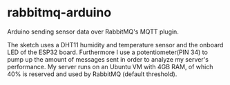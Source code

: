# rabbitmq-arduino
Arduino sending sensor data over RabbitMQ's MQTT plugin.

The sketch uses a DHT11 humidity and temperature sensor and the onboard LED of the ESP32 board.
Furthermore I use a potentiometer(PIN 34) to pump up the amount of messages sent in order to analyze my server's performance.
My server runs on an Ubuntu VM with 4GB RAM, of which 40% is reserved and used by RabbitMQ (default threshold). 
